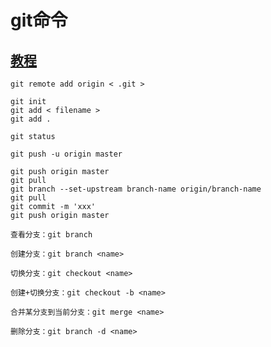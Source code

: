 # git命令

## <a href="http://www.liaoxuefeng.com/wiki/0013739516305929606dd18361248578c67b8067c8c017b000" target=_blank>教程</a>

```
git remote add origin < .git >

git init 
git add < filename >  
git add .  

git status

git push -u origin master

git push origin master
git pull
git branch --set-upstream branch-name origin/branch-name
git pull
git commit -m 'xxx'
git push origin master

```

```
查看分支：git branch

创建分支：git branch <name>

切换分支：git checkout <name>

创建+切换分支：git checkout -b <name>

合并某分支到当前分支：git merge <name>

删除分支：git branch -d <name>
```